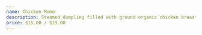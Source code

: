 ```yaml
---
name: Chicken Momo
description: Steamed dumpling filled with ground organic chicken breast and spices.
price: $15.00 / $19.00
---
```

